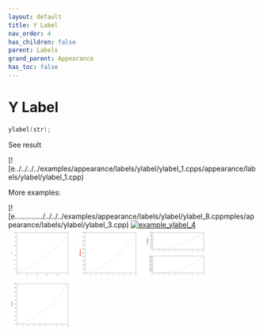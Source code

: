 ```yaml
---
layout: default
title: Y Label
nav_order: 4
has_children: false
parent: Labels
grand_parent: Appearance
has_toc: false
---
```

# Y Label

```cpp
ylabel(str);
```


See result

[![e../../../../examples/appearance/labels/ylabel/ylabel_1.cpps/appearance/labels/ylabel/ylabel_1.cpp)

More examples:
    
[![e............../../../../examples/appearance/labels/ylabel/ylabel_8.cppmples/appearance/labels/ylabel/ylabel_3.cpp)  [![example_ylabel_4](docs/examples/appearance/labels/ylabel/ylabel_4_thumb.png)](examples/appearance/labels/ylabel/ylabel_4.cpp)  [![example_ylabel_5](docs/examples/appearance/labels/ylabel/ylabel_5_thumb.png)](examples/appearance/labels/ylabel/ylabel_5.cpp)  [![example_ylabel_6](docs/examples/appearance/labels/ylabel/ylabel_6_thumb.png)](examples/appearance/labels/ylabel/ylabel_6.cpp)  [![example_ylabel_7](docs/examples/appearance/labels/ylabel/ylabel_7_thumb.png)](examples/appearance/labels/ylabel/ylabel_7.cpp)  [![example_ylabel_8](docs/examples/appearance/labels/ylabel/ylabel_8_thumb.png)](examples/appearance/labels/ylabel/ylabel_8.cpp)

  


